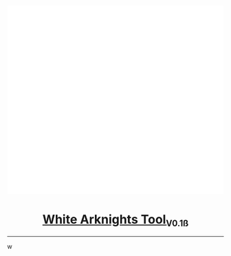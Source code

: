 [![icon](./docs/img/logo_dark.f167e955.png)](https://whitenightawa.github.io/White-Arknights-Tool/)
<a href="https://whitenightawa.github.io/White-Arknights-Tool/"><h1 style="text-align: center; text-decoration: none;">White Arknights Tool<small><sub>V0.1ß</sub></small></h1></a>

---
w

